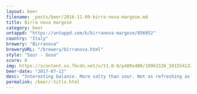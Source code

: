 ```yaml
---
layout: beer
filename: _posts/beer/2016-11-09-birra-nova-margose.md
title: Birra nova margose
category: beer
untappd: "https://untappd.com/b/birranova-margose/856052"
country: "Italy"
brewery: "Birranova"
breweryURL: "/brewery/birranova.html"
style: "Sour - Gose"
score: 6
img: https://scontent.xx.fbcdn.net/v/t1.0-0/p480x480/19961526_10155413282833745_9019463084345957336_n.jpg?_nc_cat=111&_nc_ht=scontent.xx&oh=386e68e3e92449a9b699ee569ecfdc97&oe=5CA01DEE
beer-date: "2017-07-12"
desc: "Interesting balance. More salty than sour. Not as refreshing as I hoped"
permalink: /beer/:title.html
---
```

